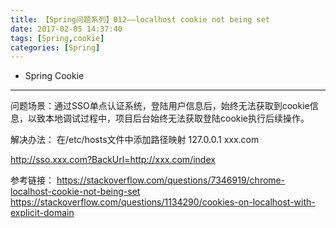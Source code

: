 ```yaml
---
title: 【Spring问题系列】012——localhost cookie not being set
date: 2017-02-05 14:37:40
tags: [Spring,cookie]
categories: [Spring]
---
```

- Spring Cookie
<!-- more -->

--------------------------------


问题场景：通过SSO单点认证系统，登陆用户信息后，始终无法获取到cookie信息，以致本地调试过程中，项目后台始终无法获取登陆cookie执行后续操作。


解决办法：
在/etc/hosts文件中添加路径映射
127.0.0.1  xxx.com

http://sso.xxx.com?BackUrl=http://xxx.com/index

参考链接：
https://stackoverflow.com/questions/7346919/chrome-localhost-cookie-not-being-set
https://stackoverflow.com/questions/1134290/cookies-on-localhost-with-explicit-domain
